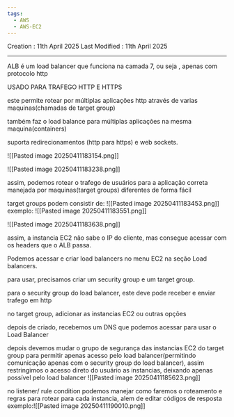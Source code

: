 ```yaml
---
tags:
  - AWS
  - AWS-EC2
---
```

Creation : 11th April 2025
Last Modified : 11th April 2025
___

ALB é um load balancer que funciona na camada 7, ou seja , apenas com protocolo http 

USADO PARA TRAFEGO HTTP E HTTPS

este permite rotear por múltiplas aplicações http através de varias maquinas(chamadas de target group)

também faz o load balance para múltiplas aplicações na mesma maquina(containers)

suporta redirecionamentos (http para https) e web sockets.

![[Pasted image 20250411183154.png]]

![[Pasted image 20250411183238.png]]

assim, podemos rotear o trafego de usuários para a aplicação correta manejada por maquinas(target groups) diferentes de forma fácil

target groups podem consistir de: 
![[Pasted image 20250411183453.png]]
exemplo:
![[Pasted image 20250411183551.png]]


![[Pasted image 20250411183638.png]]

assim, a instancia EC2 não sabe o IP do cliente, mas consegue acessar com os headers que o ALB passa.

Podemos acessar e criar load balancers no menu EC2  na seção Load balancers.

para usar, precisamos criar um security group e um target group.

para o security group do load balancer, este deve pode receber e enviar trafego em http

no target group, adicionar as instancias EC2 ou outras opções

depois de criado, recebemos um DNS que podemos acessar para usar o Load Balancer

depois devemos mudar o grupo de segurança das instancias EC2 do target group para permitir apenas acesso pelo load balancer(permitindo comunicação apenas com o security group do load balancer), assim restringimos o acesso direto do usuário as instancias, deixando apenas possível pelo load balancer
![[Pasted image 20250411185623.png]]


no listener/ rule condition podemos manejar como faremos o roteamento e regras para rotear para cada instancia, alem de editar códigos de resposta
exemplo:![[Pasted image 20250411190010.png]]
